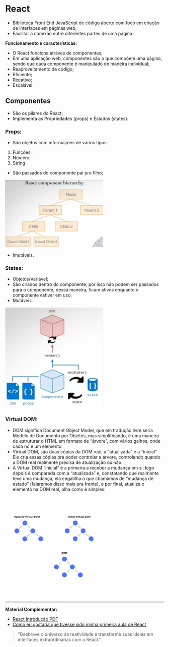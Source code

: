 # React

- Biblioteca Front End JavaScript de código aberto com foco em criação de interfaces em páginas web;
- Facilitar a conexão entre diferentes partes de uma página.

**Funcionamento e características:**

- O React funciona atráves de componentes;
- Em uma aplicação web, componentes são o que compõem uma página, sendo que cada componente é manipulado de maneira individual;
- Reaproveitamento de código;
- Eficiente;
- Reeativo;
- Escalável.

## Componentes

- São os pilares do React;
- Implementa as Propriedades (props) e Estados (states).

### **Props:**

- São objetos com informações de vários tipos:

1. Funções;
1. Número;
1. String.

- São passados do componente pai pro filho;

![Hierarquia componentes do React](../../recursos/PNG/React%20component%20hierarchy.png)

- Imutáveis.

### **States:**

- Objetos/Variável;
- São criados dentro do componente, por isso não podem ser passados para o componente, dessa maneira, ficam ativos enquanto o componente estiver em uso;
- Mutáveis.

![Hierarquia componentes do React](../../recursos/PNG/React%20funcionamento.png)

### **Virtual DOM:**

- DOM significa Document Object Model, que em tradução livre seria Modelo de Documento por Objetos, mas simplificando, é uma maneira de estruturar o HTML em formato de “árvore”, com vários galhos, onde cada nó é um elemento.
- Virtual DOM, são duas cópias da DOM real, a “atualizada” e a “inicial”. Ele cria essas cópias pra poder controlar a árvore, controlando quando a DOM real realmente precisa de atualização ou não.
- A Virtual DOM “inicial” é a primeira a receber a mudança em si, logo depois é comparada com a “atualizada” e, constatando que realmente teve uma mudança, ela engatilha o que chamamos de “mudança de estado” (falaremos disso mais pra frente), e por final, atualiza o elemento na DOM real, olha como é simples:

![GIF Virtual DOM](../../recursos/PNG/React%20virtual%20dom.gif)

---

**Material Complementar:**

- [React Introdução PDF](../../recursos/PDF/RI.pdf)
- [Como eu gostaria que tivesse sido minha primeira aula de React](https://www.tabnews.com.br/doretto/conteudo-como-eu-gostaria-que-tivesse-sido-minha-primeira-aula-de-react)

> "Desbrave o universo da reatividade e transforme suas ideias em interfaces extraordinárias com o React."
